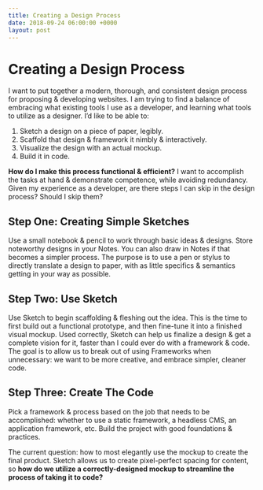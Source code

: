 ```yaml
---
title: Creating a Design Process
date: 2018-09-24 06:00:00 +0000
layout: post
---
```


# Creating a Design Process

I want to put together a modern, thorough, and consistent design process for proposing & developing websites. I am trying to find a balance of embracing what existing tools I use as a developer, and learning what tools to utilize as a designer. I’d like to be able to:

1. Sketch a design on a piece of paper, legibly.
2. Scaffold that design & framework it nimbly & interactively.
3. Visualize the design with an actual mockup.
4. Build it in code.

**How do I make this process functional & efficient?** I want to accomplish the tasks at hand & demonstrate competence, while avoiding redundancy. Given my experience as a developer, are there steps I can skip in the design process? Should I skip them?

## Step One: Creating Simple Sketches

Use a small notebook & pencil to work through basic ideas & designs. Store noteworthy designs in your Notes. You can also draw in Notes if that becomes a simpler process. The purpose is to use a pen or stylus to directly translate a design to paper, with as little specifics & semantics getting in your way as possible.

## Step Two: Use Sketch

Use Sketch to begin scaffolding & fleshing out the idea. This is the time to first build out a functional prototype, and then fine-tune it into a finished visual mockup. Used correctly, Sketch can help us finalize a design & get a complete vision for it, faster than I could ever do with a framework & code. The goal is to allow us to break out of using Frameworks when unnecessary: we want to be more creative, and embrace simpler, cleaner code.

## Step Three: Create The Code

Pick a framework & process based on the job that needs to be accomplished: whether to use a static framework, a headless CMS, an application framework, etc. Build the project with good foundations & practices.

The current question: how to most elegantly use the mockup to create the final product. Sketch allows us to create pixel-perfect spacing for content, so **how do we utilize a correctly-designed mockup to streamline the process of taking it to code?**
